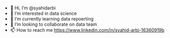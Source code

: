 - 👋 Hi, I’m @syahidarbi
- 👀 I’m interested in data science
- 🌱 I’m currently learning data repoerting
- 💞️ I’m looking to collaborate on data team
- 📫 How to reach me https://www.linkedin.com/in/syahid-arbi-16360919b

<!---
syahidarbi/syahidarbi is a ✨ special ✨ repository because its `README.md` (this file) appears on your GitHub profile.
You can click the Preview link to take a look at your changes.
--->
